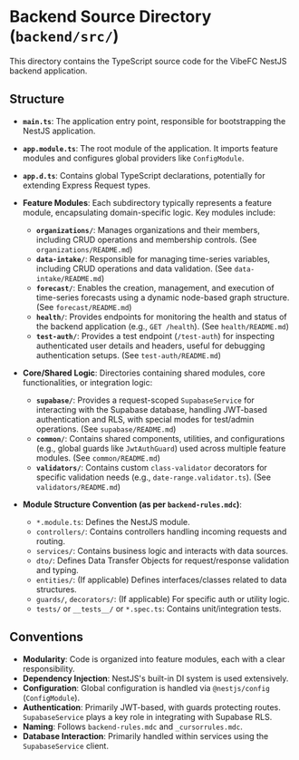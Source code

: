 # Backend Source Directory (`backend/src/`)

This directory contains the TypeScript source code for the VibeFC NestJS backend application.

## Structure

- **`main.ts`**: The application entry point, responsible for bootstrapping the NestJS application.
- **`app.module.ts`**: The root module of the application. It imports feature modules and configures global providers like `ConfigModule`.
- **`app.d.ts`**: Contains global TypeScript declarations, potentially for extending Express Request types.

- **Feature Modules**: Each subdirectory typically represents a feature module, encapsulating domain-specific logic. Key modules include:
    - **`organizations/`**: Manages organizations and their members, including CRUD operations and membership controls. (See `organizations/README.md`)
    - **`data-intake/`**: Responsible for managing time-series variables, including CRUD operations and data validation. (See `data-intake/README.md`)
    - **`forecast/`**: Enables the creation, management, and execution of time-series forecasts using a dynamic node-based graph structure. (See `forecast/README.md`)
    - **`health/`**: Provides endpoints for monitoring the health and status of the backend application (e.g., `GET /health`). (See `health/README.md`)
    - **`test-auth/`**: Provides a test endpoint (`/test-auth`) for inspecting authenticated user details and headers, useful for debugging authentication setups. (See `test-auth/README.md`)

- **Core/Shared Logic**: Directories containing shared modules, core functionalities, or integration logic:
    - **`supabase/`**: Provides a request-scoped `SupabaseService` for interacting with the Supabase database, handling JWT-based authentication and RLS, with special modes for test/admin operations. (See `supabase/README.md`)
    - **`common/`**: Contains shared components, utilities, and configurations (e.g., global guards like `JwtAuthGuard`) used across multiple feature modules. (See `common/README.md`)
    - **`validators/`**: Contains custom `class-validator` decorators for specific validation needs (e.g., `date-range.validator.ts`). (See `validators/README.md`)

- **Module Structure Convention (as per `backend-rules.mdc`)**:
    - `*.module.ts`: Defines the NestJS module.
    - `controllers/`: Contains controllers handling incoming requests and routing.
    - `services/`: Contains business logic and interacts with data sources.
    - `dto/`: Defines Data Transfer Objects for request/response validation and typing.
    - `entities/`: (If applicable) Defines interfaces/classes related to data structures.
    - `guards/`, `decorators/`: (If applicable) For specific auth or utility logic.
    - `tests/` or `__tests__/` or `*.spec.ts`: Contains unit/integration tests.

## Conventions

- **Modularity**: Code is organized into feature modules, each with a clear responsibility.
- **Dependency Injection**: NestJS's built-in DI system is used extensively.
- **Configuration**: Global configuration is handled via `@nestjs/config` (`ConfigModule`).
- **Authentication**: Primarily JWT-based, with guards protecting routes. `SupabaseService` plays a key role in integrating with Supabase RLS.
- **Naming**: Follows `backend-rules.mdc` and `_cursorrules.mdc`.
- **Database Interaction**: Primarily handled within services using the `SupabaseService` client. 